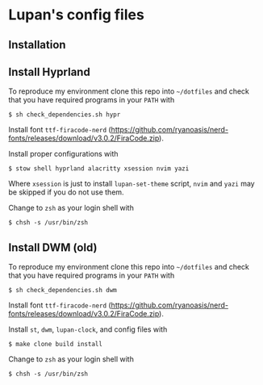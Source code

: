 Lupan's config files
====================

Installation
------------

Install Hyprland
----------------

To reproduce my environment clone this repo into `~/dotfiles` and check
that you have required programs in your `PATH` with

```
$ sh check_dependencies.sh hypr
```

Install font `ttf-firacode-nerd` (https://github.com/ryanoasis/nerd-fonts/releases/download/v3.0.2/FiraCode.zip).

Install proper configurations with

```
$ stow shell hyprland alacritty xsession nvim yazi
```

Where `xsession` is just to install `lupan-set-theme` script, `nvim` and `yazi` may be skipped if you do not use them.

Change to `zsh` as your login shell with

```
$ chsh -s /usr/bin/zsh
```

Install DWM (old)
-----------------

To reproduce my environment clone this repo into `~/dotfiles` and check
that you have required programs in your `PATH` with

```
$ sh check_dependencies.sh dwm
```

Install font `ttf-firacode-nerd` (https://github.com/ryanoasis/nerd-fonts/releases/download/v3.0.2/FiraCode.zip).

Install `st`, `dwm`, `lupan-clock`, and config files with

```
$ make clone build install
```

Change to `zsh` as your login shell with

```
$ chsh -s /usr/bin/zsh
```
